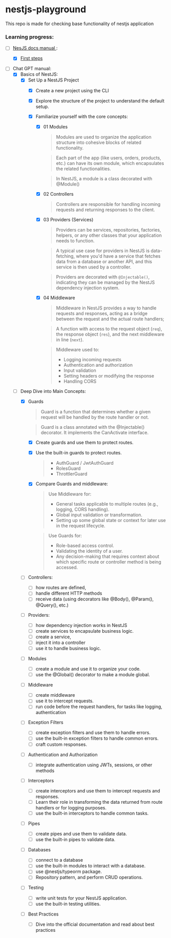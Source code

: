 # nestjs-playground
This repo is made for checking base functionality of nestjs application

### Learning progress:
- [ ] [NesJS docs manual ](https://docs.nestjs.com):
    - [X] [First steps](https://docs.nestjs.com/first-steps)


- [ ] Chat GPT manual:
    - [X] Basics of NestJS:
      - [X] Set Up a NestJS Project
        - [X] Create a new project using the CLI
        - [X] Explore the structure of the project to understand the default setup.

        - [X] Familiarize yourself with the core concepts:
           - [X] 01 Modules
              > Modules are used to organize the application structure into cohesive blocks of related functionality.

              > Each part of the app (like users, orders, products, etc.) can have its own module, which encapsulates the related functionalities.

              > In NestJS, a module is a class decorated with @Module()            

           - [X] 02 Controllers
                > Controllers are responsible for handling incoming requests and returning responses to the client.

           - [X] 03 Providers (Services)
              > Providers can be services, repositories, factories, helpers, or any other classes that your application needs to function.
            
              > A typical use case for providers in NestJS is data-fetching, where you'd have a service that fetches data from a database or another API, and this service is then used by a controller.
                
              > Providers are decorated with `@Injectable()`, indicating they can be managed by the NestJS dependency injection system.
          
           - [X] 04 Middleware
              > Middleware in NestJS provides a way to handle requests and responses, acting as a bridge between the request and the actual route handlers;
            
              >  A function with access to the request object (`req`), the response object (`res`), and the next middleware in line (`next`).
              
              > Middleware used to:
                > - Logging incoming requests
                > - Authentication and authorization
                > - Input validation
                > - Setting headers or modifying the response
                > - Handling CORS
 
    - [ ] Deep Dive into Main Concepts:
        - [X] Guards
          > Guard is a function that determines whether a given request will be handled by the route handler or not.

          > Guard is a class annotated with the @Injectable() decorator. It implements the CanActivate interface.
          
          - [X] Create guards and use them to protect routes.
          - [X] Use the built-in guards to protect routes.
            > - AuthGuard / JwtAuthGuard
            > - RolesGuard
            > - ThrottlerGuard
          - [X] Compare Guards and middleware: 
            > Use Middleware for:
            >  - General tasks applicable to multiple routes (e.g., logging, CORS handling).
            >  - Global input validation or transformation.
            >  - Setting up some global state or context for later use in the request lifecycle.
        
            > Use Guards for:  
            > - Role-based access control.
            > - Validating the identity of a user.
            > - Any decision-making that requires context about which specific route or controller method is being accessed.
        - [ ] Controllers:
            - [ ] how routes are defined,
            - [ ] handle different HTTP methods
            - [ ] receive data (using decorators like @Body(), @Param(), @Query(), etc.)
        - [ ] Providers:
            - [ ] how dependency injection works in NestJS
            - [ ] create services to encapsulate business logic.
            - [ ] create a service,
            - [ ] inject it into a controller
            - [ ] use it to handle business logic.
        - [ ] Modules
            - [ ] create a module and use it to organize your code.
            - [ ] use the @Global() decorator to make a module global.
        - [ ] Middleware
            - [ ] create middleware
            - [ ] use it to intercept requests.
            - [ ] run code before the request handlers, for tasks like logging, authentication
        - [ ] Exception Filters
            - [ ] create exception filters and use them to handle errors.
            - [ ] use the built-in exception filters to handle common errors.
            - [ ] craft custom responses.
        - [ ] Authentication and Authorization
            - [ ] integrate authentication using JWTs, sessions, or other methods
        - [ ] Interceptors
            - [ ] create interceptors and use them to intercept requests and responses.
            - [ ] Learn their role in transforming the data returned from route handlers or for logging purposes.
            - [ ] use the built-in interceptors to handle common tasks.
        - [ ] Pipes
            - [ ] create pipes and use them to validate data.
            - [ ] use the built-in pipes to validate data.
        - [ ] Databases
            - [ ] connect to a database
            - [ ] use the built-in modules to interact with a database.
            - [ ] use @nestjs/typeorm package.
            - [ ] Repository pattern, and perform CRUD operations.
        - [ ] Testing
            - [ ] write unit tests for your NestJS application.
            - [ ] use the built-in testing utilities.
        - [ ] Best Practices
            - [ ] Dive into the official documentation and read about best practices

